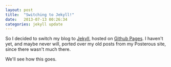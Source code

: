 ```yaml
---
layout: post
title:  "Switching to Jekyll!"
date:   2013-07-13 00:26:34
categories: jekyll update
---
```


So I decided to switch my blog to [Jekyll](http://jekyllrb.com/), hosted on [Github Pages](http://pages.github.com/). I haven't yet, and maybe never will, ported over my old posts from my Posterous site, since there wasn't much there.

We'll see how this goes. 